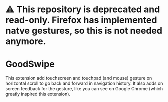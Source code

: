 # :warning: This repository is deprecated and read-only. Firefox has implemented natve gestures, so this is not needed anymore.

# GoodSwipe
This extension add touchscreen and touchpad (and mouse) gesture on horizontal scroll to go back and forward in navigation history. It also adds on screen feedback for the gesture, like you can see on Google Chrome (which greatly inspired this extension).
